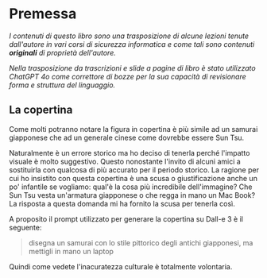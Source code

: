 <!---
status: READY
-->

# Premessa

*I contenuti di questo libro sono una trasposizione di alcune lezioni tenute dall'autore in vari corsi di sicurezza informatica e come tali sono contenuti **originali** di proprietà dell'autore.*

*Nella trasposizione da trascrizioni e slide a pagine di libro è stato utilizzato ChatGPT 4o come correttore di bozze per la sua capacità di revisionare forma e struttura del linguaggio.*

La copertina
------------

Come molti potranno notare la figura in copertina è più simile ad un samurai giapponese che ad un generale cinese come dovrebbe essere Sun Tsu.

Naturalmente è un errore storico ma ho deciso di tenerla perché l'impatto visuale è molto suggestivo. Questo nonostante l'invito di alcuni amici a sostituirla con qualcosa di più accurato per il periodo storico. La ragione per cui ho insistito con questa copertina è una scusa o giustificazione anche un po' infantile se vogliamo: qual'è la cosa più incredibile dell'immagine? Che Sun Tsu vesta un'armatura giapponese o che regga in mano un Mac Book? La risposta a questa domanda mi ha fornito la scusa per tenerla così.

A proposito il prompt utilizzato per generare la copertina su Dall-e 3 è il seguente:

> disegna un samurai con lo stile pittorico degli antichi giapponesi, ma mettigli in mano un laptop

Quindi come vedete l'inacuratezza culturale è totalmente volontaria.

<!-- non rimuovere il commento newpage -->
<!-- \newpage -->
